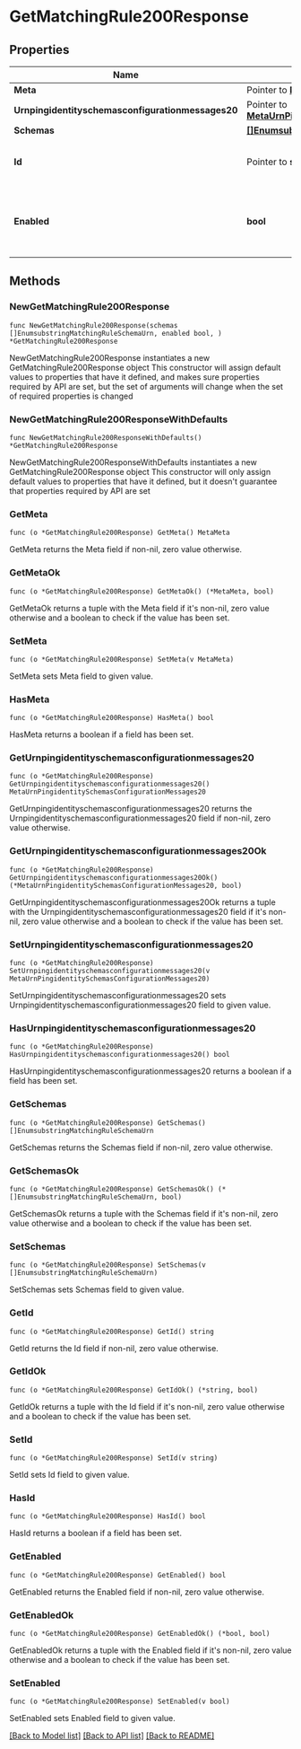 # GetMatchingRule200Response

## Properties

Name | Type | Description | Notes
------------ | ------------- | ------------- | -------------
**Meta** | Pointer to [**MetaMeta**](MetaMeta.md) |  | [optional] 
**Urnpingidentityschemasconfigurationmessages20** | Pointer to [**MetaUrnPingidentitySchemasConfigurationMessages20**](MetaUrnPingidentitySchemasConfigurationMessages20.md) |  | [optional] 
**Schemas** | [**[]EnumsubstringMatchingRuleSchemaUrn**](EnumsubstringMatchingRuleSchemaUrn.md) |  | 
**Id** | Pointer to **string** | Name of the Matching Rule | [optional] 
**Enabled** | **bool** | Indicates whether the Matching Rule is enabled for use. | 

## Methods

### NewGetMatchingRule200Response

`func NewGetMatchingRule200Response(schemas []EnumsubstringMatchingRuleSchemaUrn, enabled bool, ) *GetMatchingRule200Response`

NewGetMatchingRule200Response instantiates a new GetMatchingRule200Response object
This constructor will assign default values to properties that have it defined,
and makes sure properties required by API are set, but the set of arguments
will change when the set of required properties is changed

### NewGetMatchingRule200ResponseWithDefaults

`func NewGetMatchingRule200ResponseWithDefaults() *GetMatchingRule200Response`

NewGetMatchingRule200ResponseWithDefaults instantiates a new GetMatchingRule200Response object
This constructor will only assign default values to properties that have it defined,
but it doesn't guarantee that properties required by API are set

### GetMeta

`func (o *GetMatchingRule200Response) GetMeta() MetaMeta`

GetMeta returns the Meta field if non-nil, zero value otherwise.

### GetMetaOk

`func (o *GetMatchingRule200Response) GetMetaOk() (*MetaMeta, bool)`

GetMetaOk returns a tuple with the Meta field if it's non-nil, zero value otherwise
and a boolean to check if the value has been set.

### SetMeta

`func (o *GetMatchingRule200Response) SetMeta(v MetaMeta)`

SetMeta sets Meta field to given value.

### HasMeta

`func (o *GetMatchingRule200Response) HasMeta() bool`

HasMeta returns a boolean if a field has been set.

### GetUrnpingidentityschemasconfigurationmessages20

`func (o *GetMatchingRule200Response) GetUrnpingidentityschemasconfigurationmessages20() MetaUrnPingidentitySchemasConfigurationMessages20`

GetUrnpingidentityschemasconfigurationmessages20 returns the Urnpingidentityschemasconfigurationmessages20 field if non-nil, zero value otherwise.

### GetUrnpingidentityschemasconfigurationmessages20Ok

`func (o *GetMatchingRule200Response) GetUrnpingidentityschemasconfigurationmessages20Ok() (*MetaUrnPingidentitySchemasConfigurationMessages20, bool)`

GetUrnpingidentityschemasconfigurationmessages20Ok returns a tuple with the Urnpingidentityschemasconfigurationmessages20 field if it's non-nil, zero value otherwise
and a boolean to check if the value has been set.

### SetUrnpingidentityschemasconfigurationmessages20

`func (o *GetMatchingRule200Response) SetUrnpingidentityschemasconfigurationmessages20(v MetaUrnPingidentitySchemasConfigurationMessages20)`

SetUrnpingidentityschemasconfigurationmessages20 sets Urnpingidentityschemasconfigurationmessages20 field to given value.

### HasUrnpingidentityschemasconfigurationmessages20

`func (o *GetMatchingRule200Response) HasUrnpingidentityschemasconfigurationmessages20() bool`

HasUrnpingidentityschemasconfigurationmessages20 returns a boolean if a field has been set.

### GetSchemas

`func (o *GetMatchingRule200Response) GetSchemas() []EnumsubstringMatchingRuleSchemaUrn`

GetSchemas returns the Schemas field if non-nil, zero value otherwise.

### GetSchemasOk

`func (o *GetMatchingRule200Response) GetSchemasOk() (*[]EnumsubstringMatchingRuleSchemaUrn, bool)`

GetSchemasOk returns a tuple with the Schemas field if it's non-nil, zero value otherwise
and a boolean to check if the value has been set.

### SetSchemas

`func (o *GetMatchingRule200Response) SetSchemas(v []EnumsubstringMatchingRuleSchemaUrn)`

SetSchemas sets Schemas field to given value.


### GetId

`func (o *GetMatchingRule200Response) GetId() string`

GetId returns the Id field if non-nil, zero value otherwise.

### GetIdOk

`func (o *GetMatchingRule200Response) GetIdOk() (*string, bool)`

GetIdOk returns a tuple with the Id field if it's non-nil, zero value otherwise
and a boolean to check if the value has been set.

### SetId

`func (o *GetMatchingRule200Response) SetId(v string)`

SetId sets Id field to given value.

### HasId

`func (o *GetMatchingRule200Response) HasId() bool`

HasId returns a boolean if a field has been set.

### GetEnabled

`func (o *GetMatchingRule200Response) GetEnabled() bool`

GetEnabled returns the Enabled field if non-nil, zero value otherwise.

### GetEnabledOk

`func (o *GetMatchingRule200Response) GetEnabledOk() (*bool, bool)`

GetEnabledOk returns a tuple with the Enabled field if it's non-nil, zero value otherwise
and a boolean to check if the value has been set.

### SetEnabled

`func (o *GetMatchingRule200Response) SetEnabled(v bool)`

SetEnabled sets Enabled field to given value.



[[Back to Model list]](../README.md#documentation-for-models) [[Back to API list]](../README.md#documentation-for-api-endpoints) [[Back to README]](../README.md)


